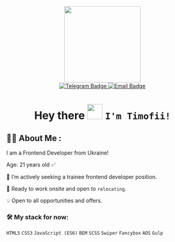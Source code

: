 <div id="header" align="center">
  <img src="https://media.giphy.com/media/VGcVZyreAU2UewDI81/giphy.gif" width="200"/>
</div>
<div id="badges" align="center">
  <a href="https://t.me/Mofeey">
    <img src="https://img.shields.io/badge/Telegram-blue?style=for-the-badge&logo=telegram&logoColor=white" alt="Telegram Badge"/>
  </a>
  <a href="mailto:kesya123321@gmail.com">
    <img src="https://img.shields.io/badge/@email-red?style=for-the-badge&logo=email&logoColor=white" alt="Email Badge"/>
  </a>
</div>

<h1 align="center">
  
  Hey there <img src="https://media.giphy.com/media/hvRJCLFzcasrR4ia7z/giphy.gif" width="40"/> `I'm Timofii!`
  
</h1>



## :man_technologist: About Me :

I am a Frontend Developer from Ukraine! 

Age: 21 years old ✅

:mag_right: I’m actively seeking a trainee frontend developer position.

:office: Ready to work onsite and open to `relocating`.

:bulb: Open to all opportunities and offers.

### :hammer_and_wrench: My stack for now:
<div>
  
  `HTML5` `CSS3` `JavaScript (ES6)` `BEM` `SCSS` `Swiper` `Fancybox` `AOS` `Gulp`
  
</div>
